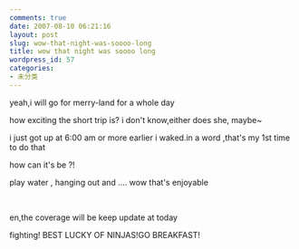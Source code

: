 ```yaml
---
comments: true
date: 2007-08-10 06:21:16
layout: post
slug: wow-that-night-was-soooo-long
title: wow that night was soooo long
wordpress_id: 57
categories:
- 未分类
---
```


yeah,i will go for merry-land for a whole day




how exciting the short trip is? i don't know,either does she, maybe~




i just got up at 6:00 am or more earlier i waked.in a word ,that's my 1st time to do that




how can it's be ?!




play water , hanging out and .... wow that's enjoyable




 




en,the coverage will be keep update at today 




fighting! BEST LUCKY OF NINJAS!GO BREAKFAST!
